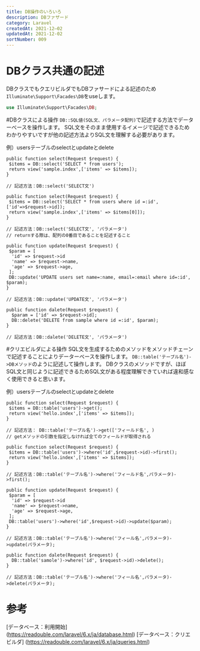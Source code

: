 ```yaml
---
title: DB操作のいろいろ
description: DBファザード
category: Laravel
createdAt: 2021-12―02
updatedAt: 2021-12-02
sortNumber: 009
---
```


# DBクラス共通の記述
DBクラスでもクエリビルダでもDBファサードによる記述のため`Illuminate\Support\Facades\DB`をuseします。

```php
use Illuminate\Support\Facades\DB;
```

#DBクラスによる操作
`DB::SQL値(SQL文、パラメータ配列)`で記述する方法でデーターべースを操作します。
SQL文をそのまま使用するイメージで記述できるためわかりやすいですが他の記述方法よりSQL文を理解する必要があります。

例）usersテーブルのselectとupdateとdelete

```php:全てをselect
public function select(Request $request) {
 $items = DB::select('SELECT * from users');
 return view('sample.index',['items' => $items]);
}

// 記述方法：DB::select('SELECT文')
```

```php:特定のIDをselect
public function select(Request $request) {
 $items = DB::select('SELECT * from users where id =:id', ['id'=>$request->id]);
 return view('sample.index',['items' => $items[0]]);
}

// 記述方法：DB::select('SELECT文', 'パラメータ')
// returnする際は、配列の0番目であることを記述すること
```

```php:特定IDのレコードをupdate
public function update(Request $request) {
 $param = [
  'id' => $request->id
  'name' => $request->name,
  'age' => $request->age,
 ];
 DB::update('UPDATE users set name=:name, email=:email where id=:id', $param);
}

// 記述方法：DB::update('UPDATE文', 'パラメータ')
```

```php:特定IDのレコードをdelete
public function dalete(Request $request) {
  $param = ['id' => $request->id];
  DB::delete('DELETE from sample where id =:id', $param);
}

// 記述方法：DB::dalete('DELETE文', 'パラメータ')
```


#クリエビルダによる操作
SQL文を生成するためのメソッドをメソッドチェーンで記述することによりデーターベースを操作します。
`DB::table('テーブル名')->DBメソッド`のように記述して操作します。
DBクラスのメソッドですが、ほぼSQL文と同じように記述できるためSQL文がある程度理解できていれば違和感なく使用できると思います。

例）usersテーブルのselectとupdateとdelete

```php:全てをselect
public function select(Request $request) {
 $items = DB::table('users')->get();
 return view('hello.index',['items' => $items]);
}

// 記述方法： DB::table('テーブル名')->get(['フィールド名', )
// getメソッドの引数を指定しなければ全てのフィールドが取得される
```

```php:特定のIDをselect
public function select(Request $request) {
 $items = DB::table('users')->where('id',$request->id)->first();
 return view('hello.index',['items' => $items]);
}

// 記述方法：DB::table('テーブル名')->where('フィールド名',パラメータ)->first();
```

```php:特定IDのレコードをupdate
public function update(Request $request) {
 $param = [
  'id' => $request->id
  'name' => $request->name,
  'age' => $request->age,
 ];
 DB::table('users')->where('id',$request->id)->update($param);
}

// 記述方法：DB::table('テーブル名')->where('フィール名',パラメータ)->update(パラメータ);
```

```php:特定IDのレコードをdelete
public function dalete(Request $request) {
  DB::table('samole')->where('id', $request->id)->delete();
}

// 記述方法：DB::table('テーブル名')->where('フィール名',パラメータ)->delete(パラメータ);
```



# 参考
[データベース：利用開始]
(https://readouble.com/laravel/6.x/ja/database.html)
[データベース：クリエビルダ]
(https://readouble.com/laravel/6.x/ja/queries.html)
